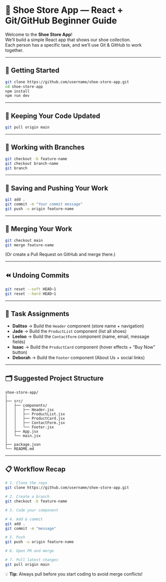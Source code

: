 # 👟 Shoe Store App — React + Git/GitHub Beginner Guide

Welcome to the **Shoe Store App**!  
We’ll build a simple React app that shows our shoe collection.  
Each person has a specific task, and we’ll use Git & GitHub to work together.

---

## 🚀 Getting Started
```bash
git clone https://github.com/username/shoe-store-app.git
cd shoe-store-app
npm install
npm run dev
```

---

## 🔄 Keeping Your Code Updated
```bash
git pull origin main
```

---

## 🌿 Working with Branches
```bash
git checkout -b feature-name
git checkout branch-name
git branch
```

---

## 💾 Saving and Pushing Your Work
```bash
git add .
git commit -m "Your commit message"
git push -u origin feature-name
```

---

## 🔀 Merging Your Work
```bash
git checkout main
git merge feature-name
```
(Or create a Pull Request on GitHub and merge there.)

---

## ⏪ Undoing Commits
```bash
git reset --soft HEAD~1
git reset --hard HEAD~1
```

---

## 🧩 Task Assignments
- **Dalitso** → Build the `Header` component (store name + navigation)
- **Jade** → Build the `ProductList` component (list all shoes)
- **Leeloo** → Build the `ContactForm` component (name, email, message fields)
- **Isaac** → Build the `ProductCard` component (hover effects + “Buy Now” button)
- **Deborah** → Build the `Footer` component (About Us + social links)

---

## 🗂 Suggested Project Structure
```
shoe-store-app/
│
├── src/
│   ├── components/
│   │   ├── Header.jsx
│   │   ├── ProductList.jsx
│   │   ├── ProductCard.jsx
│   │   ├── ContactForm.jsx
│   │   └── Footer.jsx
│   ├── App.jsx
│   └── main.jsx
│
├── package.json
└── README.md
```

---

## 📋 Workflow Recap
```bash
# 1. Clone the repo
git clone https://github.com/username/shoe-store-app.git

# 2. Create a branch
git checkout -b feature-name

# 3. Code your component

# 4. Add & commit
git add .
git commit -m "message"

# 5. Push
git push -u origin feature-name

# 6. Open PR and merge

# 7. Pull latest changes
git pull origin main
```

💡 **Tip:** Always pull before you start coding to avoid merge conflicts!
